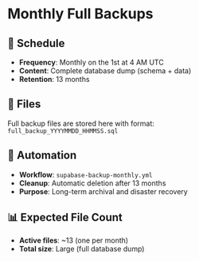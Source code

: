 # Monthly Full Backups

## 📅 Schedule
- **Frequency**: Monthly on the 1st at 4 AM UTC
- **Content**: Complete database dump (schema + data)
- **Retention**: 13 months

## 📁 Files
Full backup files are stored here with format: `full_backup_YYYYMMDD_HHMMSS.sql`

## 🔄 Automation
- **Workflow**: `supabase-backup-monthly.yml`
- **Cleanup**: Automatic deletion after 13 months
- **Purpose**: Long-term archival and disaster recovery

## 📊 Expected File Count
- **Active files**: ~13 (one per month)
- **Total size**: Large (full database dump)